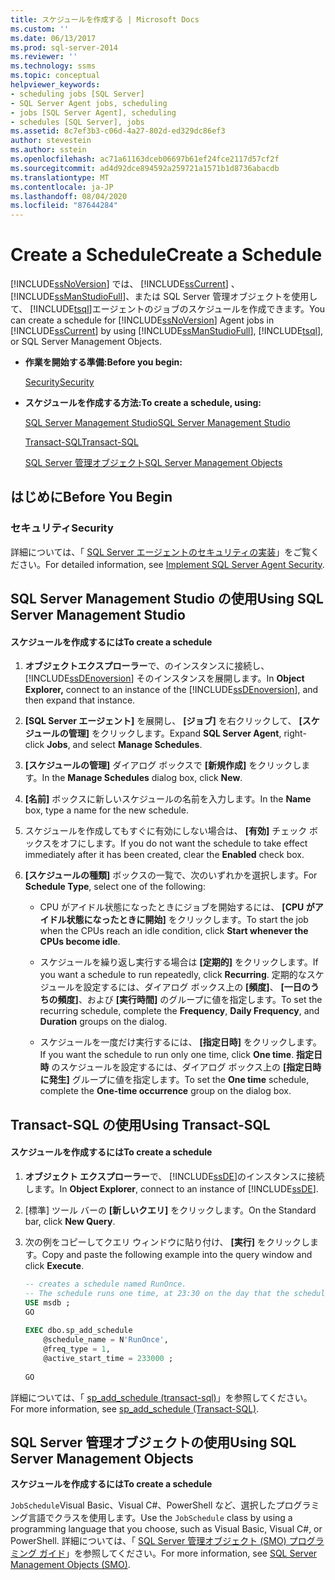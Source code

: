 ```yaml
---
title: スケジュールを作成する | Microsoft Docs
ms.custom: ''
ms.date: 06/13/2017
ms.prod: sql-server-2014
ms.reviewer: ''
ms.technology: ssms
ms.topic: conceptual
helpviewer_keywords:
- scheduling jobs [SQL Server]
- SQL Server Agent jobs, scheduling
- jobs [SQL Server Agent], scheduling
- schedules [SQL Server], jobs
ms.assetid: 8c7ef3b3-c06d-4a27-802d-ed329dc86ef3
author: stevestein
ms.author: sstein
ms.openlocfilehash: ac71a61163dceb06697b61ef24fce2117d57cf2f
ms.sourcegitcommit: ad4d92dce894592a259721a1571b1d8736abacdb
ms.translationtype: MT
ms.contentlocale: ja-JP
ms.lasthandoff: 08/04/2020
ms.locfileid: "87644284"
---
```

# <a name="create-a-schedule"></a><span data-ttu-id="84167-102">Create a Schedule</span><span class="sxs-lookup"><span data-stu-id="84167-102">Create a Schedule</span></span>
  <span data-ttu-id="84167-103">[!INCLUDE[ssNoVersion](../../includes/ssnoversion-md.md)] では、 [!INCLUDE[ssCurrent](../../includes/sscurrent-md.md)] 、 [!INCLUDE[ssManStudioFull](../../includes/ssmanstudiofull-md.md)]、または SQL Server 管理オブジェクトを使用して、 [!INCLUDE[tsql](../../includes/tsql-md.md)]エージェントのジョブのスケジュールを作成できます。</span><span class="sxs-lookup"><span data-stu-id="84167-103">You can create a schedule for [!INCLUDE[ssNoVersion](../../includes/ssnoversion-md.md)] Agent jobs in [!INCLUDE[ssCurrent](../../includes/sscurrent-md.md)] by using [!INCLUDE[ssManStudioFull](../../includes/ssmanstudiofull-md.md)], [!INCLUDE[tsql](../../includes/tsql-md.md)], or SQL Server Management Objects.</span></span>  
  
-   <span data-ttu-id="84167-104">**作業を開始する準備:**</span><span class="sxs-lookup"><span data-stu-id="84167-104">**Before you begin:**</span></span>  
  
     [<span data-ttu-id="84167-105">Security</span><span class="sxs-lookup"><span data-stu-id="84167-105">Security</span></span>](#Security)  
  
-   <span data-ttu-id="84167-106">**スケジュールを作成する方法:**</span><span class="sxs-lookup"><span data-stu-id="84167-106">**To create a schedule, using:**</span></span>  
  
     [<span data-ttu-id="84167-107">SQL Server Management Studio</span><span class="sxs-lookup"><span data-stu-id="84167-107">SQL Server Management Studio</span></span>](#SSMS)  
  
     [<span data-ttu-id="84167-108">Transact-SQL</span><span class="sxs-lookup"><span data-stu-id="84167-108">Transact-SQL</span></span>](#TSQL)  
  
     [<span data-ttu-id="84167-109">SQL Server 管理オブジェクト</span><span class="sxs-lookup"><span data-stu-id="84167-109">SQL Server Management Objects</span></span>](#SMO)  
  
##  <a name="before-you-begin"></a><a name="BeforeYouBegin"></a> <span data-ttu-id="84167-110">はじめに</span><span class="sxs-lookup"><span data-stu-id="84167-110">Before You Begin</span></span>  
  
###  <a name="security"></a><a name="Security"></a> <span data-ttu-id="84167-111">セキュリティ</span><span class="sxs-lookup"><span data-stu-id="84167-111">Security</span></span>  
 <span data-ttu-id="84167-112">詳細については、「 [SQL Server エージェントのセキュリティの実装](implement-sql-server-agent-security.md)」をご覧ください。</span><span class="sxs-lookup"><span data-stu-id="84167-112">For detailed information, see [Implement SQL Server Agent Security](implement-sql-server-agent-security.md).</span></span>  
  
##  <a name="using-sql-server-management-studio"></a><a name="SSMS"></a> <span data-ttu-id="84167-113">SQL Server Management Studio の使用</span><span class="sxs-lookup"><span data-stu-id="84167-113">Using SQL Server Management Studio</span></span>  
  
#### <a name="to-create-a-schedule"></a><span data-ttu-id="84167-114">スケジュールを作成するには</span><span class="sxs-lookup"><span data-stu-id="84167-114">To create a schedule</span></span>  
  
1.  <span data-ttu-id="84167-115">**オブジェクトエクスプローラー**で、のインスタンスに接続し、 [!INCLUDE[ssDEnoversion](../../includes/ssdenoversion-md.md)] そのインスタンスを展開します。</span><span class="sxs-lookup"><span data-stu-id="84167-115">In **Object Explorer,** connect to an instance of the [!INCLUDE[ssDEnoversion](../../includes/ssdenoversion-md.md)], and then expand that instance.</span></span>  
  
2.  <span data-ttu-id="84167-116">**[SQL Server エージェント]** を展開し、 **[ジョブ]** を右クリックして、 **[スケジュールの管理]** をクリックします。</span><span class="sxs-lookup"><span data-stu-id="84167-116">Expand **SQL Server Agent**, right-click **Jobs**, and select **Manage Schedules**.</span></span>  
  
3.  <span data-ttu-id="84167-117">**[スケジュールの管理]** ダイアログ ボックスで **[新規作成]** をクリックします。</span><span class="sxs-lookup"><span data-stu-id="84167-117">In the **Manage Schedules** dialog box, click **New**.</span></span>  
  
4.  <span data-ttu-id="84167-118">**[名前]** ボックスに新しいスケジュールの名前を入力します。</span><span class="sxs-lookup"><span data-stu-id="84167-118">In the **Name** box, type a name for the new schedule.</span></span>  
  
5.  <span data-ttu-id="84167-119">スケジュールを作成してもすぐに有効にしない場合は、 **[有効]** チェック ボックスをオフにします。</span><span class="sxs-lookup"><span data-stu-id="84167-119">If you do not want the schedule to take effect immediately after it has been created, clear the **Enabled** check box.</span></span>  
  
6.  <span data-ttu-id="84167-120">**[スケジュールの種類]** ボックスの一覧で、次のいずれかを選択します。</span><span class="sxs-lookup"><span data-stu-id="84167-120">For **Schedule Type**, select one of the following:</span></span>  
  
    -   <span data-ttu-id="84167-121">CPU がアイドル状態になったときにジョブを開始するには、 **[CPU がアイドル状態になったときに開始]** をクリックします。</span><span class="sxs-lookup"><span data-stu-id="84167-121">To start the job when the CPUs reach an idle condition, click **Start whenever the CPUs become idle**.</span></span>  
  
    -   <span data-ttu-id="84167-122">スケジュールを繰り返し実行する場合は **[定期的]** をクリックします。</span><span class="sxs-lookup"><span data-stu-id="84167-122">If you want a schedule to run repeatedly, click **Recurring**.</span></span> <span data-ttu-id="84167-123">定期的なスケジュールを設定するには、ダイアログ ボックス上の **[頻度]**、 **[一日のうちの頻度]**、および **[実行時間]** のグループに値を指定します。</span><span class="sxs-lookup"><span data-stu-id="84167-123">To set the recurring schedule, complete the **Frequency**, **Daily Frequency**, and **Duration** groups on the dialog.</span></span>  
  
    -   <span data-ttu-id="84167-124">スケジュールを一度だけ実行するには、 **[指定日時]** をクリックします。</span><span class="sxs-lookup"><span data-stu-id="84167-124">If you want the schedule to run only one time, click **One time**.</span></span> <span data-ttu-id="84167-125">**指定日時** のスケジュールを設定するには、ダイアログ ボックス上の **[指定日時に発生]** グループに値を指定します。</span><span class="sxs-lookup"><span data-stu-id="84167-125">To set the **One time** schedule, complete the **One-time occurrence** group on the dialog box.</span></span>  
  
##  <a name="using-transact-sql"></a><a name="TSQL"></a> <span data-ttu-id="84167-126">Transact-SQL の使用</span><span class="sxs-lookup"><span data-stu-id="84167-126">Using Transact-SQL</span></span>  
  
#### <a name="to-create-a-schedule"></a><span data-ttu-id="84167-127">スケジュールを作成するには</span><span class="sxs-lookup"><span data-stu-id="84167-127">To create a schedule</span></span>  
  
1.  <span data-ttu-id="84167-128">**オブジェクト エクスプローラー**で、 [!INCLUDE[ssDE](../../includes/ssde-md.md)]のインスタンスに接続します。</span><span class="sxs-lookup"><span data-stu-id="84167-128">In **Object Explorer**, connect to an instance of [!INCLUDE[ssDE](../../includes/ssde-md.md)].</span></span>  
  
2.  <span data-ttu-id="84167-129">[標準] ツール バーの **[新しいクエリ]** をクリックします。</span><span class="sxs-lookup"><span data-stu-id="84167-129">On the Standard bar, click **New Query**.</span></span>  
  
3.  <span data-ttu-id="84167-130">次の例をコピーしてクエリ ウィンドウに貼り付け、 **[実行]** をクリックします。</span><span class="sxs-lookup"><span data-stu-id="84167-130">Copy and paste the following example into the query window and click **Execute**.</span></span>  
  
    ```sql
    -- creates a schedule named RunOnce.   
    -- The schedule runs one time, at 23:30 on the day that the schedule is created.  
    USE msdb ;  
    GO  
  
    EXEC dbo.sp_add_schedule  
        @schedule_name = N'RunOnce',  
        @freq_type = 1,  
        @active_start_time = 233000 ;  
  
    GO  
    ```  
  
 <span data-ttu-id="84167-131">詳細については、「 [sp_add_schedule &#40;transact-sql&#41;](/sql/relational-databases/system-stored-procedures/sp-add-schedule-transact-sql)」を参照してください。</span><span class="sxs-lookup"><span data-stu-id="84167-131">For more information, see [sp_add_schedule &#40;Transact-SQL&#41;](/sql/relational-databases/system-stored-procedures/sp-add-schedule-transact-sql).</span></span>  
  
##  <a name="using-sql-server-management-objects"></a><a name="SMO"></a><span data-ttu-id="84167-132">SQL Server 管理オブジェクトの使用</span><span class="sxs-lookup"><span data-stu-id="84167-132">Using SQL Server Management Objects</span></span>  
 <span data-ttu-id="84167-133">**スケジュールを作成するには**</span><span class="sxs-lookup"><span data-stu-id="84167-133">**To create a schedule**</span></span>  
  
 <span data-ttu-id="84167-134">`JobSchedule`Visual Basic、Visual C#、PowerShell など、選択したプログラミング言語でクラスを使用します。</span><span class="sxs-lookup"><span data-stu-id="84167-134">Use the `JobSchedule` class by using a programming language that you choose, such as Visual Basic, Visual C#, or PowerShell.</span></span> <span data-ttu-id="84167-135">詳細については、「 [SQL Server 管理オブジェクト (SMO) プログラミング ガイド](https://msdn.microsoft.com/library/ms162169.aspx)」を参照してください。</span><span class="sxs-lookup"><span data-stu-id="84167-135">For more information, see [SQL Server Management Objects (SMO)](https://msdn.microsoft.com/library/ms162169.aspx).</span></span>  

